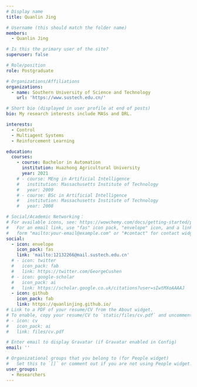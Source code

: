 ```yaml
---
# Display name
title: Quanlin Jing

# Username (this should match the folder name)
members:
  - Quanlin Jing

# Is this the primary user of the site?
superuser: false

# Role/position
role: Postgraduate

# Organizations/Affiliations
organizations:
  - name: Southern University of Science and Technology
    url: 'https://www.sustech.edu.cn/'

# Short bio (displayed in user profile at end of posts)
bio: My research interests include MASs and DRL.

interests:
  - Control
  - Multiagent Systems
  - Reinforcement Learning

education:
  courses:
    - course: Bachelor in Automation
      institution: Huazhong Agricultural University
      year: 2021
    # - course: MEng in Artificial Intelligence
    #   institution: Massachusetts Institute of Technology
    #   year: 2009
    # - course: BSc in Artificial Intelligence
    #   institution: Massachusetts Institute of Technology
    #   year: 2008

# Social/Academic Networking：
# For available icons, see: https://wowchemy.com/docs/getting-started/page-builder/#icons
#   For an email link, use "fas" icon pack, "envelope" icon, and a link in the
#   form "mailto:your-email@example.com" or "#contact" for contact widget.
social:
  - icon: envelope
    icon_pack: fas
    link: 'mailto:12132266@mail.sustech.edu.cn'
  # - icon: twitter
  #   icon_pack: fab
  #   link: https://twitter.com/GeorgeCushen
  # - icon: google-scholar
  #   icon_pack: ai
  #   link: https://scholar.google.co.uk/citations?user=sIwtMXoAAAAJ
  - icon: github
    icon_pack: fab
    link: https://quanlinjing.github.io/
# Link to a PDF of your resume/CV from the About widget.
# To enable, copy your resume/CV to `static/files/cv.pdf` and uncomment the lines below.
# - icon: cv
#   icon_pack: ai
#   link: files/cv.pdf

# Enter email to display Gravatar (if Gravatar enabled in Config)
email: ''

# Organizational groups that you belong to (for People widget)
#   Set this to `[]` or comment out if you are not using People widget.
user_groups:
  - Researchers
---
```


